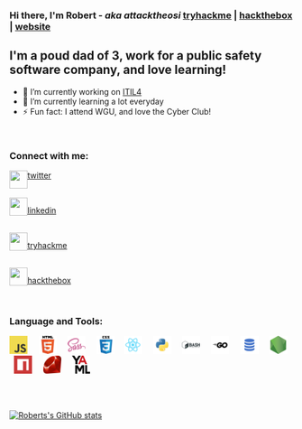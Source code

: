 ### Hi there, I'm Robert - *aka* *attacktheosi* [tryhackme] | [hackthebox] | [website]

## I'm a poud dad of 3, work for a public safety software company, and love learning!

- 🔭 I’m currently working on [ITIL4]
- 🌱 I’m currently learning a lot everyday
- ⚡ Fun fact: I attend WGU, and love the Cyber Club!

<br />

### Connect with me:

<img align="left" height="32" width="32" src="https://cdn.jsdelivr.net/npm/simple-icons@v6/icons/twitter.svg" />

 [twitter]

<br />

<img align="left" height="32" width="32" src="https://cdn.jsdelivr.net/npm/simple-icons@v6/icons/linkedin.svg" />
 
 [linkedin]
 
<br />

<img align="left" height="32" width="32" src="https://cdn.jsdelivr.net/npm/simple-icons@v6/icons/tryhackme.svg" />
 
 [tryhackme]

<br />

<img align="left" height="32" width="32" src="https://cdn.jsdelivr.net/npm/simple-icons@v6/icons/hackthebox.svg" />
 
 [hackthebox]

<br /> 

### Language and Tools:

<img height="32" width="32" src="https://raw.githubusercontent.com/github/explore/80688e429a7d4ef2fca1e82350fe8e3517d3494d/topics/javascript/javascript.png" /> &nbsp; &nbsp; 
<img height="32" width="32" src="https://raw.githubusercontent.com/github/explore/80688e429a7d4ef2fca1e82350fe8e3517d3494d/topics/html/html.png" /> &nbsp; &nbsp; 
<img height="32" width="32" src="https://raw.githubusercontent.com/github/explore/80688e429a7d4ef2fca1e82350fe8e3517d3494d/topics/sass/sass.png" /> &nbsp; &nbsp; 
<img height="32" width="32" src="https://raw.githubusercontent.com/github/explore/80688e429a7d4ef2fca1e82350fe8e3517d3494d/topics/css/css.png" />&nbsp; &nbsp; 
<img height="32" width="32" src="https://raw.githubusercontent.com/github/explore/80688e429a7d4ef2fca1e82350fe8e3517d3494d/topics/react/react.png" /> &nbsp; &nbsp; 
<img height="32" width="32" src="https://raw.githubusercontent.com/github/explore/80688e429a7d4ef2fca1e82350fe8e3517d3494d/topics/python/python.png" /> &nbsp; &nbsp; 
<img height="32" width="32" src="https://raw.githubusercontent.com/github/explore/80688e429a7d4ef2fca1e82350fe8e3517d3494d/topics/bash/bash.png" /> &nbsp; &nbsp; 
<img height="32" width="32" src="https://raw.githubusercontent.com/github/explore/80688e429a7d4ef2fca1e82350fe8e3517d3494d/topics/go/go.png" /> &nbsp; &nbsp; 
<img height="32" width="32" src="https://raw.githubusercontent.com/github/explore/80688e429a7d4ef2fca1e82350fe8e3517d3494d/topics/sql/sql.png" /> &nbsp; &nbsp; 
<img height="32" width="32" src="https://raw.githubusercontent.com/github/explore/80688e429a7d4ef2fca1e82350fe8e3517d3494d/topics/nodejs/nodejs.png" /> &nbsp; &nbsp; 
<img height="32" width="32" src="https://raw.githubusercontent.com/github/explore/80688e429a7d4ef2fca1e82350fe8e3517d3494d/topics/npm/npm.png" /> &nbsp; &nbsp; 
<img height="32" width="32" src="https://raw.githubusercontent.com/github/explore/80688e429a7d4ef2fca1e82350fe8e3517d3494d/topics/ruby/ruby.png" /> &nbsp; &nbsp; 
<img height="32" width="32" src="https://raw.githubusercontent.com/github/explore/80688e429a7d4ef2fca1e82350fe8e3517d3494d/topics/yaml/yaml.png" /> &nbsp; &nbsp; 

<br />
<br />

[![Roberts's GitHub stats](https://vercel.com/n1ghtx0w1/github-readme-stats)](https://github.com/n1ghtx0w1/github-readme-stats)

[website]: https://n1ghtx0w1.github.io
[twitter]: https://twitter.com/attacktheosi
[linkedin]: https://www.linkedin.com/in/robert-head-0x0
[tryhackme]: https://tryhackme.com/p/attacktheosi
[hackthebox]: https://app.hackthebox.com/profile/203937
[ITIL4]: https://n1ghtx0w1.github.io/posts/itil4/

